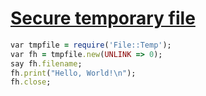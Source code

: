 [1]: http://rosettacode.org/wiki/Secure_temporary_file

# [Secure temporary file][1]

```ruby
var tmpfile = require('File::Temp');
var fh = tmpfile.new(UNLINK => 0);
say fh.filename;
fh.print("Hello, World!\n");
fh.close;
```